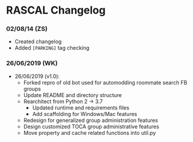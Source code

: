 RASCAL Changelog
================

### 02/08/14 (ZS)

- Created changelog
- Added `[PARKING]` tag checking

### 26/06/2019 (WK)

- 26/06/2019 (v1.0):
    - Forked repro of old bot used for automodding roommate search FB groups
    - Update README and directory structure
    - Rearchitect from Python 2 -> 3.7
      - Updated runtime and requirements files
      - Add scaffolding for Windows/Mac features
    - Redesign for generalized group administration features
    - Design customized TOCA group administrative features
    - Move property and cache related functions into util.py